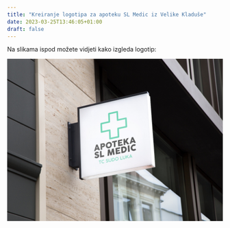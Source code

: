 ```yaml
---
title: "Kreiranje logotipa za apoteku SL Medic iz Velike Kladuše"
date: 2023-03-25T13:46:05+01:00
draft: false
---
```


Na slikama ispod možete vidjeti kako izgleda logotip:

![Abstract purple artwork](project.jpg "")
